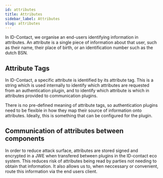 ```yaml
---
id: attributes
title: Attributes
sidebar_label: Attributes
slug: attributes
---
```


In ID-Contact, we organise an end-users identifying information in attributes. An attribute is a single piece of information about that user, such as their name, their place of birth, or an identification number such as the dutch BSN.

## Attribute Tags
In ID-Contact, a specific attribute is identified by its attribute tag. This is a string which is used internally to identify which attributes are requested from an authentication plugin, and to identify which attribute is which in attributes provided to communication plugins.

There is no pre-defined meaning of attribute tags, so authentication plugins need to be flexible in how they map their source of information onto attributes. Ideally, this is something that can be configured for the plugin.

## Communication of attributes between components

In order to reduce attack surface, attributes are stored signed and encrypted in a JWE when transfered between plugins in the ID-contact eco system. This reduces risk of attributes being read by parties not needing to obtain that information. It also allows us to, when neccessary or convenient, route this information via the end users client.

